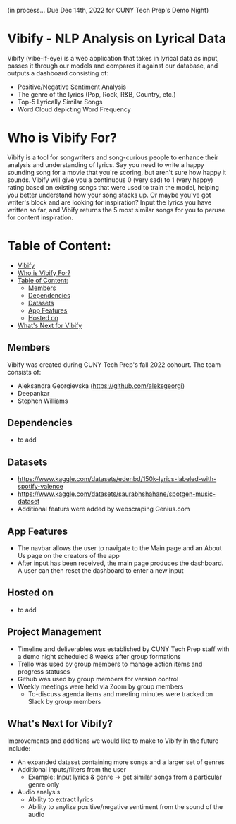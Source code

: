 (in process... Due Dec 14th, 2022 for CUNY Tech Prep's Demo Night)

# Vibify - NLP Analysis on Lyrical Data

Vibify (vibe-if-eye) is a web application that takes in lyrical data as input, passes it through our models and compares it against our database, and outputs a dashboard consisting of:

- Positive/Negative Sentiment Analysis
- The genre of the lyrics (Pop, Rock, R&B, Country, etc.)
- Top-5 Lyrically Similar Songs
- Word Cloud depicting Word Frequency

# Who is Vibify For?
Vibify is a tool for songwriters and song-curious people to enhance their analysis and understanding of lyrics. Say you need to write a happy sounding song for a movie that you're scoring, but aren't sure how happy it sounds. Vibify will give you a continuous 0 (very sad) to 1 (very happy) rating based on existing songs that were used to train the model, helping you better understand how your song stacks up. Or maybe you've got writer's block and are looking for inspiration? Input the lyrics you have written so far, and Vibify returns the 5 most similar songs for you to peruse for content inspiration. 


# Table of Content:
- [Vibify](#vibify)
- [Who is Vibify For?](#who-is-vibify-for)
- [Table of Content:](#table-of-content)
  - [Members](#members)
  - [Dependencies](#dependencies)
  - [Datasets](#datasets)
  - [App Features](#app-features)
  - [Hosted on ](#hosted-on-)
- [What's Next for Vibify](#whats-next) 


## Members

Vibify was created during CUNY Tech Prep's fall 2022 cohourt. The team consists of:
- Aleksandra Georgievska (https://github.com/aleksgeorgi)
- Deepankar
- Stephen Williams 

## Dependencies

- to add


## Datasets
- https://www.kaggle.com/datasets/edenbd/150k-lyrics-labeled-with-spotify-valence 
- https://www.kaggle.com/datasets/saurabhshahane/spotgen-music-dataset 
- Additional featurs were added by webscraping Genius.com


## App Features

- The navbar allows the user to navigate to the Main page and an About Us page on the creators of the app
- After input has been received, the main page produces the dashboard. A user can then reset the dashboard to enter a new input


## Hosted on 

- to add 

## Project Management
- Timeline and deliverables was established by CUNY Tech Prep staff with a demo night scheduled 8 weeks after group formations
- Trello was used by group members to manage action items and progress statuses 
- Github was used by group members for version control 
- Weekly meetings were held via Zoom by group members
  - To-discuss agenda items and meeting minutes were tracked on Slack by group members


## What's Next for Vibify?

Improvements and additions we would like to make to Vibify in the future include:

- An expanded dataset containing more songs and a larger set of genres
- Additional inputs/filters from the user
  - Example: Input lyrics & genre -> get similar songs from a particular genre only 
- Audio analysis 
  -  Ability to extract lyrics 
  -  Ability to anylize positive/negative sentiment from the sound of the audio 






